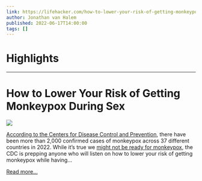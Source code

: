 ```yaml
---
link: https://lifehacker.com/how-to-lower-your-risk-of-getting-monkeypox-during-sex-1849077183
author: Jonathan van Halem
published: 2022-06-17T14:00:00
tags: []
---
```

# Highlights


---
# How to Lower Your Risk of Getting Monkeypox During Sex
![](https://i.kinja-img.com/gawker-media/image/upload/s--VVm_akSW--/c_fit,fl_progressive,q_80,w_636/1f7c84574cf0150532a7b3a168cd3092.jpg)

[According to the Centers for Disease Control and Prevention](https://www.cdc.gov/poxvirus/monkeypox/response/2022/world-map.html), there have been more than 2,000 confirmed cases of monkeypox across 37 different countries in 2022. While it’s true we [might not be ready for monkeypox](https://lifehacker.com/we-are-not-ready-for-monkeypox-1849035126), the CDC is prepping anyone who will listen on how to lower your risk of getting monkeypox while having…

[Read more...](https://lifehacker.com/how-to-lower-your-risk-of-getting-monkeypox-during-sex-1849077183)